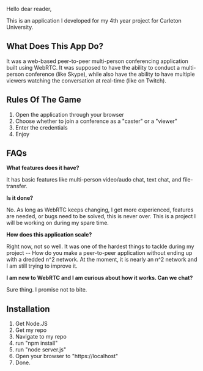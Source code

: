 Hello dear reader,

This is an application I developed for my 4th year project for Carleton University. 


## What Does This App Do? ##

It was a web-based peer-to-peer multi-person conferencing application built using WebRTC. It was supposed to have the ability to conduct a multi-person conference (like Skype), while also have the ability to have multiple viewers watching the conversation at real-time (like on Twitch).


## Rules Of The Game ##

1. Open the application through your browser
2. Choose whether to join a conference as a "caster" or a "viewer"
3. Enter the credentials
4. Enjoy


## FAQs ##

__What features does it have?__

It has basic features like multi-person video/audo chat, text chat, and file-transfer.

__Is it done?__

No. As long as WebRTC keeps changing, I get more experienced, features are needed, or bugs need to be solved, this is never over. This is a project I will be working on during my spare time.

__How does this application scale?__

Right now, not so well. It was one of the hardest things to tackle during my project -- How do you make a peer-to-peer application without ending up with a dredded n^2 network. At the moment, it is nearly an n^2 network and I am still trying to improve it.

__I am new to WebRTC and I am curious about how it works. Can we chat?__

Sure thing. I promise not to bite.


## Installation ##

1. Get Node.JS
2. Get my repo
3. Navigate to my repo
4. run "npm install"
5. run "node server.js"
6. Open your browser to "https://localhost"
7. Done.

